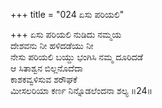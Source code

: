 +++
title = "024 ಏಸು ಪರಿಯಲಿ"

+++
ಏಸು ಪರಿಯಲಿ ನುಡಿದು ನಮ್ಮಯ  
ದೇಶವನು ನೀ ಹಳಿದಡೆಯು ನೀ  
ನೇಸು ಪರಿಯಲಿ ಬಯ್ದು ಭಂಗಿಸಿ ನಮ್ಮ ದೂರಿದಡೆ  
ಆ ಸಿತಾಶ್ವನ ಬಿಲ್ಲನೊದೆದಾ  
ಕಾಶಕವ್ವಳಿಸುವ ಶರೌಘಕೆ  
ಮೀಸಲರಿಯಾ ಕರ್ಣ ನಿನ್ನೊಡಲೆಂದನಾ ಶಲ್ಯ      ॥24॥